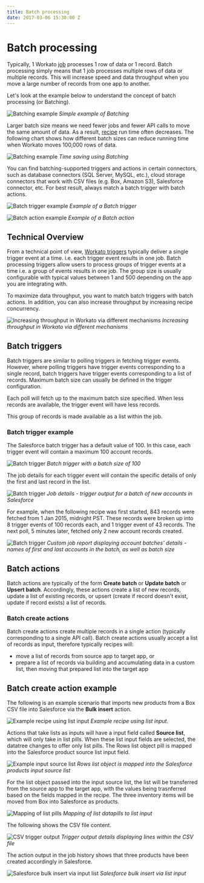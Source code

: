 ```yaml
---
title: Batch processing
date: 2017-03-06 15:30:00 Z
---
```


# Batch processing
Typically, 1 Workato [job](https://docs.workato.com/recipes/jobs.html) processes 1 row of data or 1 record. Batch processing simply means that 1 job processes multiple rows of data or multiple records. This will increase speed and data throughput when you move a large number of records from one app to another.

Let's look at the example below to understand the concept of batch processing (or Batching).

![Batching example](/assets/images/features/batch-processing/batching-example.png)
*Simple example of Batching*

Larger batch size means we need fewer jobs and fewer API calls to move the same amount of data. As a result, [recipe](https://docs.workato.com/workato-concepts.html#recipes) run time often decreases. The following chart shows how different batch sizes can reduce running time when Workato moves 100,000 rows of data.

![Batching example](/assets/images/features/batch-processing/batching-graph.png)
*Time saving using Batching*

You can find batching-supported triggers and actions in certain connectors, such as database connectors (SQL Server, MySQL, etc.), cloud storage connectors that work with CSV files (e.g. Box, Amazon S3), Salesforce connector, etc. For best result, always match a batch trigger with batch actions.

![Batch trigger example](/assets/images/features/batch-processing/batch-trigger.png)
*Example of a Batch trigger*

![Batch action example](/assets/images/features/batch-processing/batch-action.png)
*Example of a Batch action*

## Technical Overview
From a technical point of view, [Workato triggers](https://docs.workato.com/recipes/triggers.html) typically deliver a single trigger event at a time. i.e. each trigger event results in one job. Batch processing triggers allow users to process groups of trigger events at a time i.e. a group of events results in one job. The group size is usually configurable with typical values between 1 and 500 depending on the app you are integrating with.

To maximize data throughput, you want to match batch triggers with batch actions. In addition, you can also increase throughput by increasing recipe concurrency.

![Increasing throughput in Workato via different mechanisms](/assets/images/features/batch-processing/increasing-throughput.png)
*Increasing throughput in Workato via different mechanisms*

## Batch triggers
Batch triggers are similar to polling triggers in fetching trigger events. However, where polling triggers have trigger events corresponding to a single record, batch triggers have trigger events corresponding to a list of records. Maximum batch size can usually be defined in the trigger configuration.

Each poll will fetch up to the maximum batch size specified. When less records are available, the trigger event will have less records.

This group of records is made available as a list within the job.

### Batch trigger example
The Salesforce batch trigger has a default value of 100. In this case, each trigger event will contain a maximum 100 account records.

![Batch trigger](/assets/images/features/batch-processing/batch_trigger_config.png)
*Batch trigger with a batch size of 100*

The job details for each trigger event will contain the specific details of only the first and last record in the list.

![Batch trigger](/assets/images/features/batch-processing/trigger-output-new-accounts-batch.gif)
*Job details - trigger output for a batch of new accounts in Salesforce*

 For example, when the following recipe was first started, 843 records were fetched from 1 Jan 2015, midnight PST. These records were broken up into 8 trigger events of 100 records each, and 1 trigger event of 43 records. The next poll, 5 minutes later, fetched only 2 new account records created.

![Batch trigger](/assets/images/features/batch-processing/batch_trigger_job_report.png)
*Custom job report displaying account batches' details - names of first and last accounts in the batch, as well as batch size*

## Batch actions
Batch actions are typically of the form **Create batch** or **Update batch** or **Upsert batch**. Accordingly, these actions create a list of new records, update a list of existing records, or upsert (create if record doesn't exist, update if record exists) a list of records.

### Batch create actions
Batch create actions create multiple records in a single action (typically corresponding to a single API call). Batch create actions usually accept a list of records as input, therefore typically recipes will:
- move a list of records from source app to target app, or
- prepare a list of records via building and accumulating data in a custom list, then moving that prepared list into the target app

## Batch create action example
The following is an example scenario that imports new products from a Box CSV file into Salesforce via the **Bulk insert** action.

![Example recipe using list input](/assets/images/features/batch-processing/example-recipe-using-input-list.png)
*Example recipe using list input.*

Actions that take lists as inputs will have a input field called **Source list**, which will only take in list pills. When these list input fields are selected, the datatree changes to offer only list pills. The Rows list object pill is mapped into the Salesforce product source list input field.

![Example input source list](/assets/images/features/batch-processing/example-input-source-list.png)
*Rows list object is mapped into the Salesforce products input source list*

For the list object passed into the input source list, the list will be transferred from the source app to the target app, with the values being trasnferred based on the fields mapped in the recipe. The three inventory items will be moved from Box into Salesforce as products.

![Mapping of list pills](/assets/images/features/batch-processing/mapping-of-list-pills.gif)
*Mapping of list datapills to list input*

The following shows the CSV file content.

![CSV trigger output](/assets/images/features/batch-processing/csv-trigger-output.png)
*Trigger output details displaying lines within the CSV file*

The action output in the job history shows that three products have been created accordingly in Salesforce.

![Salesforce bulk insert via input list](/assets/images/features/batch-processing/job-output-sf-bulk-insert.png)
*Salesforce bulk insert via list input*
